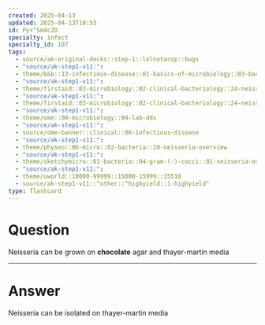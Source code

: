 ```yaml
---
created: 2025-04-13
updated: 2025-04-13T10:53
id: Py+^Sm4c2D
specialty: infect
specialty_id: 107
tags:
  - source/ak-original-decks::step-1::lolnotacop::bugs
  - "source/ak-step1-v11:": 
  - theme/b&b::13-infectious-disease::01-basics-of-microbiology::03-bacterial-culture
  - "source/ak-step1-v11:": 
  - theme/firstaid::03-microbiology::02-clinical-bacteriology::24-neisseria
  - "source/ak-step1-v11:": 
  - theme/firstaid::03-microbiology::02-clinical-bacteriology::24-neisseria::*basics
  - "source/ak-step1-v11:": 
  - theme/ome::08-microbiology::04-lab-ddx
  - "source/ak-step1-v11:": 
  - source/ome-banner::clinical::06-infectious-disease
  - "source/ak-step1-v11:": 
  - theme/physeo::06-micro::02-bacteria::20-neisseria-overview
  - "source/ak-step1-v11:": 
  - theme/sketchymicro::01-bacteria::04-gram-(-)-cocci::01-neisseria-overview
  - "source/ak-step1-v11:": 
  - theme/uworld::10000-99999::15000-15999::15518
  - source/ak-step1-v11::^other::^highyield::1-highyield"
type: flashcard
---
```


# Question
Neisseria can be grown on **chocolate** agar and thayer-martin media

---

# Answer
Neisseria can be isolated on thayer-martin media
